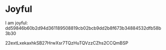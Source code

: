 # Joyful

I am joyful: dd59846b60b2d94d361189508819cb02bcb9dd2b8f673b34884532dfb58b3b30


22extLxekaxhkSB27HrwXsr7TQzHuTQVzzCZhs2CCQmBSP